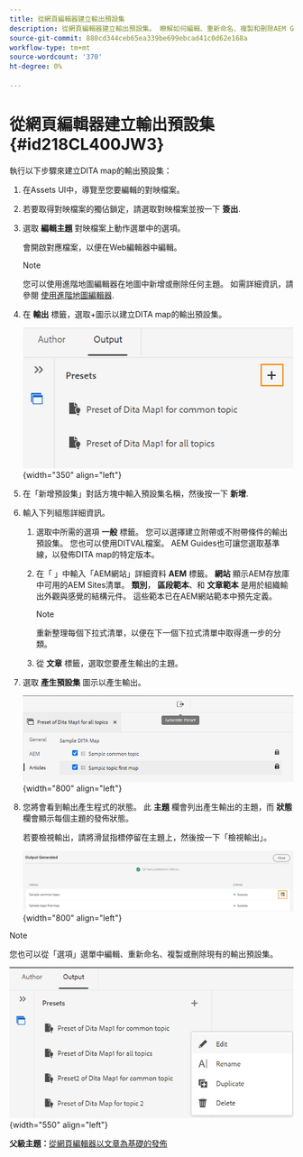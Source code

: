 ```yaml
---
title: 從網頁編輯器建立輸出預設集
description: 從網頁編輯器建立輸出預設集。 瞭解如何編輯、重新命名、複製和刪除AEM Guides中的輸出預設集。
source-git-commit: 880cd344ceb65ea339be699ebcad41c0d62e168a
workflow-type: tm+mt
source-wordcount: '370'
ht-degree: 0%

---
```


# 從網頁編輯器建立輸出預設集 {#id218CL400JW3}

執行以下步驟來建立DITA map的輸出預設集：

1. 在Assets UI中，導覽至您要編輯的對映檔案。

1. 若要取得對映檔案的獨佔鎖定，請選取對映檔案並按一下 **簽出**.

1. 選取 **編輯主題** 對映檔案上動作選單中的選項。

   會開啟對應檔案，以便在Web編輯器中編輯。

   >[!NOTE]
   >
   > 您可以使用進階地圖編輯器在地圖中新增或刪除任何主題。 如需詳細資訊，請參閱 [使用進階地圖編輯器](map-editor-advanced-map-editor.md#).

1. 在 **輸出** 標籤，選取+圖示以建立DITA map的輸出預設集。

   ![](images/output-tab-preset_cs.png){width="350" align="left"}

1. 在「新增預設集」對話方塊中輸入預設集名稱，然後按一下 **新增**.

1. 輸入下列組態詳細資訊。

   1. 選取中所需的選項 **一般** 標籤。 您可以選擇建立附帶或不附帶條件的輸出預設集。 您也可以使用DITVAL檔案。 AEM Guides也可讓您選取基準線，以發佈DITA map的特定版本。
   1. 在「 」中輸入「AEM網站」詳細資料 **AEM** 標籤。 **網站** 顯示AEM存放庫中可用的AEM Sites清單。 **類別**， **區段範本**、和 **文章範本** 是用於組織輸出外觀與感覺的結構元件。 這些範本已在AEM網站範本中預先定義。

      >[!NOTE]
      >
      > 重新整理每個下拉式清單，以便在下一個下拉式清單中取得進一步的分類。

   1. 從 **文章** 標籤，選取您要產生輸出的主題。
1. 選取 **產生預設集** 圖示以產生輸出。

   ![](images/add-preset-articles-tab_cs.png){width="800" align="left"}

1. 您將會看到輸出產生程式的狀態。 此 **主題** 欄會列出產生輸出的主題，而 **狀態** 欄會顯示每個主題的發佈狀態。

   若要檢視輸出，請將滑鼠指標停留在主題上，然後按一下「檢視輸出」。

   ![](images/add-preset-output-generated_cs.png){width="800" align="left"}


>[!NOTE]
>
> 您也可以從「選項」選單中編輯、重新命名、複製或刪除現有的輸出預設集。

![](images/edit-preset_cs.png){width="550" align="left"}

**父級主題：**[&#x200B;從網頁編輯器以文章為基礎的發佈](web-editor-article-publishing.md)
